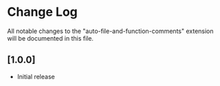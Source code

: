 # Change Log

All notable changes to the "auto-file-and-function-comments" extension will be documented in this file.

## [1.0.0]

- Initial release